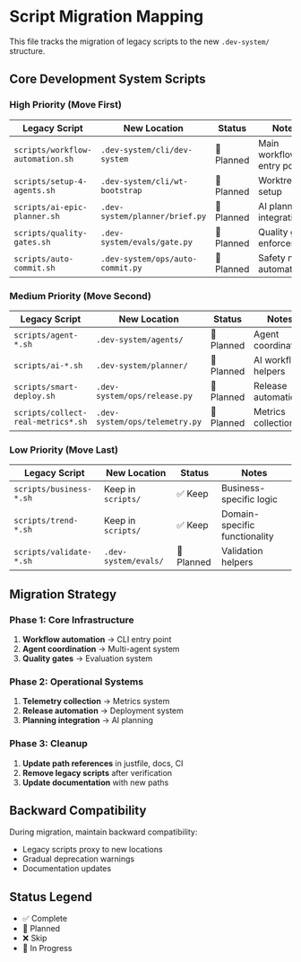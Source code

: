 # Script Migration Mapping

This file tracks the migration of legacy scripts to the new `.dev-system/` structure.

## Core Development System Scripts

### High Priority (Move First)
| Legacy Script | New Location | Status | Notes |
|---------------|--------------|--------|-------|
| `scripts/workflow-automation.sh` | `.dev-system/cli/dev-system` | 🔄 Planned | Main workflow entry point |
| `scripts/setup-4-agents.sh` | `.dev-system/cli/wt-bootstrap` | 🔄 Planned | Worktree setup |
| `scripts/ai-epic-planner.sh` | `.dev-system/planner/brief.py` | 🔄 Planned | AI planning integration |
| `scripts/quality-gates.sh` | `.dev-system/evals/gate.py` | 🔄 Planned | Quality gate enforcement |
| `scripts/auto-commit.sh` | `.dev-system/ops/auto-commit.py` | 🔄 Planned | Safety net automation |

### Medium Priority (Move Second)  
| Legacy Script | New Location | Status | Notes |
|---------------|--------------|--------|-------|
| `scripts/agent-*.sh` | `.dev-system/agents/` | 🔄 Planned | Agent coordination |
| `scripts/ai-*.sh` | `.dev-system/planner/` | 🔄 Planned | AI workflow helpers |
| `scripts/smart-deploy.sh` | `.dev-system/ops/release.py` | 🔄 Planned | Release automation |
| `scripts/collect-real-metrics*.sh` | `.dev-system/ops/telemetry.py` | 🔄 Planned | Metrics collection |

### Low Priority (Move Last)
| Legacy Script | New Location | Status | Notes |
|---------------|--------------|--------|-------|
| `scripts/business-*.sh` | Keep in `scripts/` | ✅ Keep | Business-specific logic |
| `scripts/trend-*.sh` | Keep in `scripts/` | ✅ Keep | Domain-specific functionality |
| `scripts/validate-*.sh` | `.dev-system/evals/` | 🔄 Planned | Validation helpers |

## Migration Strategy

### Phase 1: Core Infrastructure
1. **Workflow automation** → CLI entry point
2. **Agent coordination** → Multi-agent system  
3. **Quality gates** → Evaluation system

### Phase 2: Operational Systems
1. **Telemetry collection** → Metrics system
2. **Release automation** → Deployment system
3. **Planning integration** → AI planning

### Phase 3: Cleanup
1. **Update path references** in justfile, docs, CI
2. **Remove legacy scripts** after verification
3. **Update documentation** with new paths

## Backward Compatibility

During migration, maintain backward compatibility:
- Legacy scripts proxy to new locations
- Gradual deprecation warnings  
- Documentation updates

## Status Legend
- ✅ Complete
- 🔄 Planned  
- ❌ Skip
- 🚧 In Progress